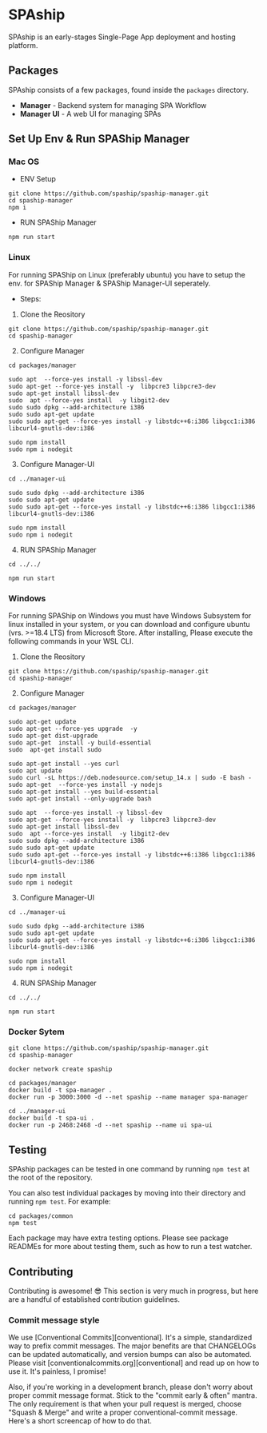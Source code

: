 # SPAship 
SPAship is an early-stages Single-Page App deployment and hosting platform.

## Packages

SPAship consists of a few packages, found inside the `packages` directory.

- **Manager** - Backend system for managing SPA Workflow
- **Manager UI** - A web UI for managing SPAs

## Set Up Env & Run SPAShip Manager 

### Mac OS

- ENV Setup

```
git clone https://github.com/spaship/spaship-manager.git
cd spaship-manager
npm i
```

- RUN SPAShip Manager 
```
npm run start
```

### Linux

For running SPAShip on Linux (preferably ubuntu) you have to setup the env. for SPAShip Manager & SPAShip Manager-UI seperately.

- Steps: 

1. Clone the Reository

```
git clone https://github.com/spaship/spaship-manager.git
cd spaship-manager
```

2. Configure Manager

```
cd packages/manager

sudo apt  --force-yes install -y libssl-dev
sudo apt-get --force-yes install -y  libpcre3 libpcre3-dev
sudo apt-get install libssl-dev
sudo  apt --force-yes install  -y libgit2-dev
sudo sudo dpkg --add-architecture i386
sudo sudo apt-get update
sudo sudo apt-get --force-yes install -y libstdc++6:i386 libgcc1:i386 libcurl4-gnutls-dev:i386

sudo npm install
sudo npm i nodegit
```

3. Configure Manager-UI

```
cd ../manager-ui

sudo sudo dpkg --add-architecture i386
sudo sudo apt-get update
sudo sudo apt-get --force-yes install -y libstdc++6:i386 libgcc1:i386 libcurl4-gnutls-dev:i386

sudo npm install
sudo npm i nodegit
```

4. RUN SPAShip Manager

```
cd ../../

npm run start
```

### Windows

For running SPAShip on Windows you must have Windows Subsystem for linux installed in your system, or you can download and configure ubuntu (vrs. >=18.4 LTS) from Microsoft Store. After installing, Please execute the following commands in your WSL CLI.

1. Clone the Reository

```
git clone https://github.com/spaship/spaship-manager.git
cd spaship-manager
```

2. Configure Manager

```
cd packages/manager

sudo apt-get update
sudo apt-get --force-yes upgrade  -y
sudo apt-get dist-upgrade
sudo apt-get  install -y build-essential
sudo  apt-get install sudo

sudo apt-get install --yes curl
sudo apt update
sudo curl -sL https://deb.nodesource.com/setup_14.x | sudo -E bash -
sudo apt-get  --force-yes install -y nodejs
sudo apt-get install --yes build-essential
sudo apt-get install --only-upgrade bash

sudo apt  --force-yes install -y libssl-dev
sudo apt-get --force-yes install -y  libpcre3 libpcre3-dev
sudo apt-get install libssl-dev
sudo  apt --force-yes install  -y libgit2-dev
sudo sudo dpkg --add-architecture i386
sudo sudo apt-get update
sudo sudo apt-get --force-yes install -y libstdc++6:i386 libgcc1:i386 libcurl4-gnutls-dev:i386

sudo npm install
sudo npm i nodegit
```

3. Configure Manager-UI

```
cd ../manager-ui

sudo sudo dpkg --add-architecture i386
sudo sudo apt-get update
sudo sudo apt-get --force-yes install -y libstdc++6:i386 libgcc1:i386 libcurl4-gnutls-dev:i386

sudo npm install
sudo npm i nodegit
```

4. RUN SPAShip Manager

```
cd ../../

npm run start
```

### Docker Sytem

```
git clone https://github.com/spaship/spaship-manager.git
cd spaship-manager

docker network create spaship

cd packages/manager
docker build -t spa-manager .
docker run -p 3000:3000 -d --net spaship --name manager spa-manager

cd ../manager-ui
docker build -t spa-ui .
docker run -p 2468:2468 -d --net spaship --name ui spa-ui
```

## Testing

SPAship packages can be tested in one command by running `npm test` at the root of the repository.

You can also test individual packages by moving into their directory and running `npm test`. For example:

```
cd packages/common
npm test
```

Each package may have extra testing options. Please see package READMEs for more about testing them, such as how to run a test watcher.

## Contributing

Contributing is awesome! :sunglasses: This section is very much in progress, but here are a handful of established contribution guidelines.

### Commit message style

We use [Conventional Commits][conventional]. It's a simple, standardized way to prefix commit messages. The major benefits are that CHANGELOGs can be updated automatically, and version bumps can also be automated. Please visit [conventionalcommits.org][conventional] and read up on how to use it. It's painless, I promise!

Also, if you're working in a development branch, please don't worry about proper commit message format. Stick to the "commit early & often" mantra. The only requirement is that when your pull request is merged, choose "Squash & Merge" and write a proper conventional-commit message. Here's a short screencap of how to do that.
